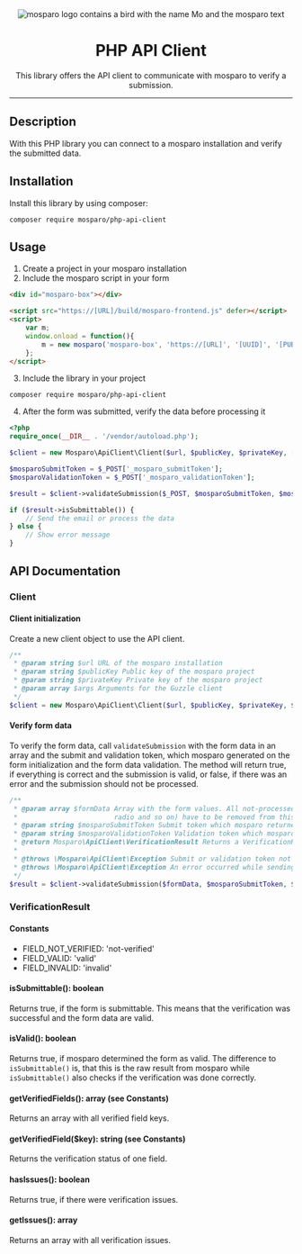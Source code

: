 &nbsp;
<p align="center">
    <img src="https://github.com/mosparo/mosparo/blob/master/assets/images/mosparo-logo.svg?raw=true" alt="mosparo logo contains a bird with the name Mo and the mosparo text"/>
</p>

<h1 align="center">
    PHP API Client
</h1>
<p align="center">
    This library offers the API client to communicate with mosparo to verify a submission.
</p>

-----

## Description
With this PHP library you can connect to a mosparo installation and verify the submitted data.

## Installation
Install this library by using composer:

```text
composer require mosparo/php-api-client
```

## Usage
1. Create a project in your mosparo installation
2. Include the mosparo script in your form
```html
<div id="mosparo-box"></div>

<script src="https://[URL]/build/mosparo-frontend.js" defer></script>
<script>
    var m;
    window.onload = function(){
        m = new mosparo('mosparo-box', 'https://[URL]', '[UUID]', '[PUBLIC_KEY]', {loadCssResource: true});
    };
</script>
```
3. Include the library in your project
```text
composer require mosparo/php-api-client
```
4. After the form was submitted, verify the data before processing it
```php
<?php
require_once(__DIR__ . '/vendor/autoload.php');

$client = new Mosparo\ApiClient\Client($url, $publicKey, $privateKey, ['verify' => false]);

$mosparoSubmitToken = $_POST['_mosparo_submitToken'];
$mosparoValidationToken = $_POST['_mosparo_validationToken'];

$result = $client->validateSubmission($_POST, $mosparoSubmitToken, $mosparoValidationToken);

if ($result->isSubmittable()) {
    // Send the email or process the data
} else {
    // Show error message
}
```

## API Documentation

### Client

#### Client initialization
Create a new client object to use the API client.
```php
/**
 * @param string $url URL of the mosparo installation
 * @param string $publicKey Public key of the mosparo project
 * @param string $privateKey Private key of the mosparo project 
 * @param array $args Arguments for the Guzzle client
 */
$client = new Mosparo\ApiClient\Client($url, $publicKey, $privateKey, $args);
```

#### Verify form data
To verify the form data, call ```validateSubmission``` with the form data in an array and the submit and validation token, which mosparo generated on the form initialization and the form data validation. The method will return true, if everything is correct and the submission is valid, or false, if there was an error and the submission should not be processed.
```php
/**
 * @param array $formData Array with the form values. All not-processed fields by mosparo (hidden, checkbox, 
 *                        radio and so on) have to be removed from this array
 * @param string $mosparoSubmitToken Submit token which mosparo returned on the form initialization
 * @param string $mosparoValidationToken Validation token which mosparo returned after the form was validated
 * @return Mosparo\ApiClient\VerificationResult Returns a VerificationResult object with the response from mosparo
 * 
 * @throws \Mosparo\ApiClient\Exception Submit or validation token not available.
 * @throws \Mosparo\ApiClient\Exception An error occurred while sending the request to mosparo.
 */
$result = $client->validateSubmission($formData, $mosparoSubmitToken, $mosparoValidationToken);
```

### VerificationResult

#### Constants
- FIELD_NOT_VERIFIED: 'not-verified'
- FIELD_VALID: 'valid'
- FIELD_INVALID: 'invalid'

#### isSubmittable(): boolean
Returns true, if the form is submittable. This means that the verification was successful and the 
form data are valid.

#### isValid(): boolean
Returns true, if mosparo determined the form as valid. The difference to `isSubmittable()` is, that this
is the raw result from mosparo while `isSubmittable()` also checks if the verification was done correctly.

#### getVerifiedFields(): array (see Constants)
Returns an array with all verified field keys.

#### getVerifiedField($key): string (see Constants)
Returns the verification status of one field.

#### hasIssues(): boolean
Returns true, if there were verification issues.

#### getIssues(): array
Returns an array with all verification issues.